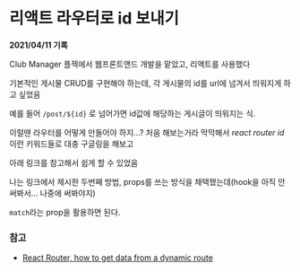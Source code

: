 # 리액트 라우터로 id 보내기

**2021/04/11 기록**

Club Manager 플젝에서 웹프론트앤드 개발을 맡았고, 리액트를 사용했다

기본적인 게시물 CRUD를 구현해야 하는데, 각 게시물의 id를 url에 넘겨서 띄워지게 하고 싶었음

예를 들어 `/post/${id}` 로 넘어가면 id값에 해당하는 게시글이 띄워지는 식.

이럴땐 라우터를 어떻게 만들어야 하지...? 처음 해보는거라 막막해서 *react router id* 이런 키워드들로 대충 구글링을 해보고

아래 링크를 참고해서 쉽게 할 수 있었음

나는 링크에서 제시한 두번째 방법, props를 쓰는 방식을 채택했는데(hook을 아직 안 써봐서... 나중에 써봐야지)

`match`라는 prop을 활용하면 된다.

### 참고

* [React Router, how to get data from a dynamic route](https://flaviocopes.com/react-router-data-from-route/)
